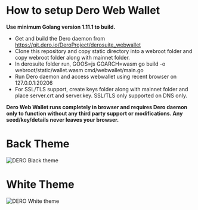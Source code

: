 # How to setup Dero Web Wallet

**Use minimum Golang version 1.11.1 to build.**

* Get and build the Dero daemon from https://git.dero.io/DeroProject/derosuite_webwallet 
* Clone this repository and copy static directory into a webroot folder and copy webroot folder along with mainnet folder.
* In derosuite folder run, GOOS=js GOARCH=wasm go build -o webroot/static/wallet.wasm cmd/webwallet/main.go
* Run Dero daemon and access webwallet using recent browser on 127.0.0.1:20206
* For SSL/TLS support, create keys folder along with mainnet folder and place server.crt and server.key. SSL/TLS only supported on DNS only.

**Dero Web Wallet runs completely in browser and requires Dero daemon only to function without any third party support or modifications. Any seed/key/details never leaves your browser.**

# Back Theme

![DERO Black theme](https://i.imgur.com/FZxtCyD.png)

# White Theme

![DERO White theme](https://i.imgur.com/pVkM9Un.png)
